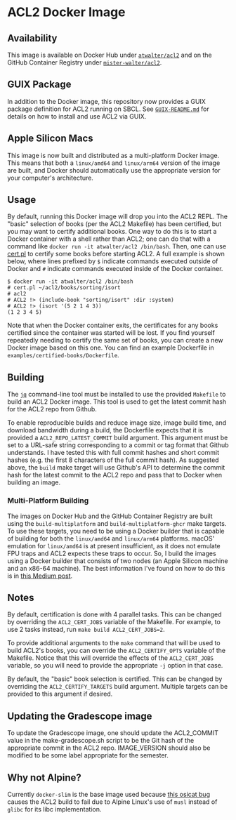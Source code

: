 # ACL2 Docker Image

## Availability

This image is available on Docker Hub under [`atwalter/acl2`](https://hub.docker.com/r/atwalter/acl2/) and on the GitHub Container Registry under [`mister-walter/acl2`](https://ghcr.io/mister-walter/acl2).

## GUIX Package

In addition to the Docker image, this repository now provides a GUIX package definition for ACL2 running on SBCL. See [`GUIX-README.md`](GUIX-README.md) for details on how to install and use ACL2 via GUIX.

## Apple Silicon Macs

This image is now built and distributed as a multi-platform Docker image. This means that both a `linux/amd64` and `linux/arm64` version of the image are built, and Docker should automatically use the appropriate version for your computer's architecture.

## Usage

By default, running this Docker image will drop you into the ACL2 REPL. The "basic" selection of books (per the ACL2 Makefile) has been certified, but you may want to certify additional books. One way to do this is to start a Docker container with a shell rather than ACL2; one can do that with a command like `docker run -it atwalter/acl2 /bin/bash`. Then, one can use [cert.pl](https://www.cs.utexas.edu/~moore/acl2/manuals/current/manual/?topic=BUILD____CERT.PL) to certify some books before starting ACL2. A full example is shown below, where lines prefixed by `$` indicate commands executed outside of Docker and `#` indicate commands executed inside of the Docker container.

```
$ docker run -it atwalter/acl2 /bin/bash
# cert.pl ~/acl2/books/sorting/isort
# acl2
# ACL2 !> (include-book "sorting/isort" :dir :system)
# ACL2 !> (isort '(5 2 1 4 3))
(1 2 3 4 5)
```

Note that when the Docker container exits, the certificates for any books certified since the container was started will be lost. If you find yourself repeatedly needing to certify the same set of books, you can create a new Docker image based on this one. You can find an example Dockerfile in `examples/certified-books/Dockerfile`.

## Building

The [`jq`](https://github.com/stedolan/jq) command-line tool must be installed to use the provided `Makefile` to build an ACL2 Docker image. This tool is used to get the latest commit hash for the ACL2 repo from Github.

To enable reproducible builds and reduce image size, image build time, and download bandwidth during a build, the Dockerfile expects that it is provided a `ACL2_REPO_LATEST_COMMIT` build argument. This argument must be set to a URL-safe string corresponding to a commit or tag format that Github understands. I have tested this with full commit hashes and short commit hashes (e.g. the first 8 characters of the full commit hash). As suggested above, the `build` make target will  use Github's API to determine the commit hash for the latest commit to the ACL2 repo and pass that to Docker when building an image.

### Multi-Platform Building

The images on Docker Hub and the GitHub Container Registry are built using the `build-multiplatform` and `build-multiplatform-ghcr` make targets. To use these targets, you need to be using a Docker builder that is capable of building for both the `linux/amd64` and `linux/arm64` platforms. macOS' emulation for `linux/amd64` is at present insufficient, as it does not emulate FPU traps and ACL2 expects these traps to occur. So, I build the images using a Docker builder that consists of two nodes (an Apple Silicon machine and an x86-64 machine). The best information I've found on how to do this is in [this Medium post](https://medium.com/@spurin/using-docker-and-multiple-buildx-nodes-for-simultaneous-cross-platform-builds-cee0f797d939).

## Notes

By default, certification is done with 4 parallel tasks. This can be changed by overriding the `ACL2_CERT_JOBS` variable of the Makefile. For example, to use 2 tasks instead, run `make build ACL2_CERT_JOBS=2`.

To provide additional arguments to the `make` command that will be used to build ACL2's books, you can override the `ACL2_CERTIFY_OPTS` variable of the Makefile. Notice that this will override the effects of the `ACL2_CERT_JOBS` variable, so you will need to provide the appropriate `-j` option in that case.

By default, the "basic" book selection is certified. This can be changed by overriding the `ACL2_CERTIFY_TARGETS` build argument. Multiple targets can be provided to this argument if desired.

## Updating the Gradescope image

To update the Gradescope image, one should update the ACL2_COMMIT value in the make-gradescope.sh script to be the Git hash of the appropriate commit in the ACL2 repo. IMAGE_VERSION should also be modified to be some label appropriate for the semester.

## Why not Alpine?

Currently `docker-slim` is the base image used because [this osicat bug](https://github.com/osicat/osicat/issues/19) causes the ACL2 build to fail due to Alpine Linux's use of `musl` instead of `glibc` for its libc implementation.
